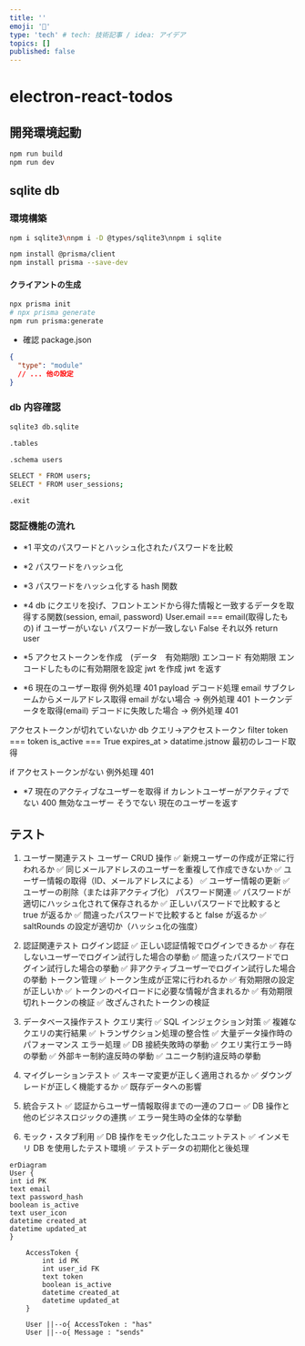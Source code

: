 ```yaml
---
title: ''
emoji: '🔖'
type: 'tech' # tech: 技術記事 / idea: アイデア
topics: []
published: false
---
```


# electron-react-todos

## 開発環境起動

```bash
npm run build
npm run dev
```

## sqlite db

### 環境構築

```bash
npm i sqlite3\nnpm i -D @types/sqlite3\nnpm i sqlite
```

```bash
npm install @prisma/client
npm install prisma --save-dev
```

#### クライアントの生成

```bash
npx prisma init
# npx prisma generate
npm run prisma:generate
```

- 確認
  package.json

```json
{
  "type": "module"
  // ... 他の設定
}
```

### db 内容確認

```bash
sqlite3 db.sqlite
```

```bash
.tables
```

```bash
.schema users
```

```bash
SELECT * FROM users;
SELECT * FROM user_sessions;
```

```bash
.exit
```

### 認証機能の流れ

- \*1 平文のパスワードとハッシュ化されたパスワードを比較
- \*2 パスワードをハッシュ化
- \*3 パスワードをハッシュ化する hash 関数
- \*4 db にクエリを投げ、フロントエンドから得た情報と一致するデータを取得する関数(session, email, password)
  User.email === email(取得したもの)
  if ユーザーがいない
  パスワードが一致しない
  False
  それ以外
  return user

- \*5 アクセストークンを作成　(データ　有効期限)
  エンコード
  有効期限
  エンコードしたものに有効期限を設定
  jwt を作成
  jwt を返す

- \*6 現在のユーザー取得
  例外処理 401
  payload デコード処理
  email サブクレームからメールアドレス取得
  email がない場合 -> 例外処理 401
  トークンデータを取得(email)
  デコードに失敗した場合 -> 例外処理 401

アクセストークンが切れていないか
db クエリ->アクセストークン filter
token === token
is_active === True
expires_at > datatime.jstnow
最初のレコード取得

if アクセストークンがない
例外処理 401

- \*7 現在のアクティブなユーザーを取得
  if カレントユーザーがアクティブでない
  400 無効なユーザー
  そうでない
  現在のユーザーを返す

## テスト

1. ユーザー関連テスト
   ユーザー CRUD 操作
   ✅ 新規ユーザーの作成が正常に行われるか
   ✅ 同じメールアドレスのユーザーを重複して作成できないか
   ✅ ユーザー情報の取得（ID、メールアドレスによる）
   ✅ ユーザー情報の更新
   ✅ ユーザーの削除（または非アクティブ化）
   パスワード関連
   ✅ パスワードが適切にハッシュ化されて保存されるか
   ✅ 正しいパスワードで比較すると true が返るか
   ✅ 間違ったパスワードで比較すると false が返るか
   ✅ saltRounds の設定が適切か（ハッシュ化の強度）

2. 認証関連テスト
   ログイン認証
   ✅ 正しい認証情報でログインできるか
   ✅ 存在しないユーザーでログイン試行した場合の挙動
   ✅ 間違ったパスワードでログイン試行した場合の挙動
   ✅ 非アクティブユーザーでログイン試行した場合の挙動
   トークン管理
   ✅ トークン生成が正常に行われるか
   ✅ 有効期限の設定が正しいか
   ✅ トークンのペイロードに必要な情報が含まれるか
   ✅ 有効期限切れトークンの検証
   ✅ 改ざんされたトークンの検証

3. データベース操作テスト
   クエリ実行
   ✅ SQL インジェクション対策
   ✅ 複雑なクエリの実行結果
   ✅ トランザクション処理の整合性
   ✅ 大量データ操作時のパフォーマンス
   エラー処理
   ✅ DB 接続失敗時の挙動
   ✅ クエリ実行エラー時の挙動
   ✅ 外部キー制約違反時の挙動
   ✅ ユニーク制約違反時の挙動

4. マイグレーションテスト
   ✅ スキーマ変更が正しく適用されるか
   ✅ ダウングレードが正しく機能するか
   ✅ 既存データへの影響

5. 統合テスト
   ✅ 認証からユーザー情報取得までの一連のフロー
   ✅ DB 操作と他のビジネスロジックの連携
   ✅ エラー発生時の全体的な挙動

6. モック・スタブ利用
   ✅ DB 操作をモック化したユニットテスト
   ✅ インメモリ DB を使用したテスト環境
   ✅ テストデータの初期化と後処理

```mermaid
erDiagram
User {
int id PK
text email
text password_hash
boolean is_active
text user_icon
datetime created_at
datetime updated_at
}

    AccessToken {
        int id PK
        int user_id FK
        text token
        boolean is_active
        datetime created_at
        datetime updated_at
    }

    User ||--o{ AccessToken : "has"
    User ||--o{ Message : "sends"
```
